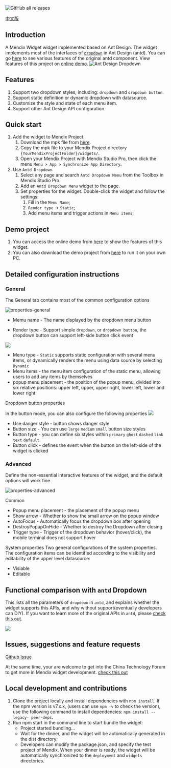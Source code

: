 ![GitHub all releases](https://img.shields.io/github/downloads/wiwengweng/mendix-antd-icon/total?style=social)

[中文版](https://github.com/wiwengweng/mendix-antd-dropdown-menu/blob/main/README-CN.md)
## Introduction

A Mendix Widget widget implemented based on Ant Design. The widget implements most of the interfaces of [`dropdown`](https://ant.design/components/dropdown) in Ant Design (antd). You can go [here](https://ant.design/components/dropdown) to see various features of the original antd component.
View features of this project on [online demo](https://demo-antdwidgets-sandbox.mxapps.io/).
![Ant Design Dropdown](./resources/dropdown%20menu.png)

## Features

1. Support two dropdown styles, including: `dropdown` and `dropdown button`.
2. Support static definition or dynamic dropdown with datasource.
3. Customize the style and state of each menu item.
4. Support other Ant Design API configuration

## Quick start

1. Add the widget to Mendix Project.
    1. Download the mpk file from [here](https://github.com/wiwengweng/mendix-antd-dropdown-menu/releases/download/antdropdownmenu-v1.0.0/mendix.AntDropdownMenu.mpk).
    3. Copy the mpk file to your Mendix Project directory `{YourMendixProjectFolder}/widgets/`.
    4. Open your Mendix Project with Mendix Studio Pro, then click the menu `Menu > App > Synchronize App Directory`.
2. Use `Antd Dropdown`.
    1. Select any page and search `Antd Dropdown Menu` from the Toolbox in Mendix Studio Pro.
    2. Add an `Antd Dropdown Menu` widget to the page.
    3. Set properties for the widget. Double-click the widget and follow the settings:
        1. Fill in the `Menu Name`;
        2. `Render type` -> `Static`;
        3. Add menu items and trigger actions in `Menu items`;

## Demo project

1. You can access the online demo from [here](https://demo-antdwidgets-sandbox.mxapps.io/) to show the features of this widget.   
2. You can also download the demo project from [here](https://github.com/zjh1943/mendx-antd-widgets-show) to run it on your own PC.

## Detailed configuration instructions

### General

The General tab contains most of the common configuration options

![properties-general](./resources/configuration.png)

* Memu name - The name displayed by the dropdown menu button

* Render type - Support simple `dropdown`, or `dropdown button`, the dropdown button can support left-side button click event

![](./resources/dropdown-type.png)
* Menu type - `Static` supports static configuration with several menu items, or dynamically renders the menu using data source by selecting `Dynamic`
* Menu items - the menu item configuration of the static menu, allowing users to add any items by themselves
* popup menu placement - the position of the popup menu, divided into six relative positions: upper left, upper, upper right, lower left, lower and lower right



Dropdown button properties

In the button mode, you can also configure the following properties
![](./resources/dropdown-button.png)
* Use danger style - button shows danger style
* Button size - You can use `large` `medium` `small` button size styles
* Button type - you can define six styles within `primary` `ghost` `dashed` `link` `text` `default`
* Button click - defines the event when the button on the left-side of the widget is clicked


### Advanced

Define the non-essential interactive features of the widget, and the default options will work fine.

![properties-advanced](./resources/advanced.png)

Common
* Popup menu placement - the placement of the popup menu
* Show arrow - Whether to show the small arrow on the popup window
* AutoFocus - Automatically focus the dropdown box after opening
* DestroyPopupOnHide - Whether to destroy the Dropdown after closing
* Trigger type - Trigger of the dropdown behavior (hover/click), the mobile terminal does not support hover

System properties
Two general configurations of the system properties. The configuration items can be identified according to the visibility and editability of the upper level datasource:
* Visiable
* Editable

## Functional comparison with `antd` Dropdown

This lists all the parameters of `dropdown` in `antd`, and explains whether the widget supports this APIs, and why without support(eventually developers can DIY). If you want to learn more of the original APIs in `antd`, please [check this out](https://ant.design/components/dropdown).

![](./resources/feature_supported.png)
## Issues, suggestions and feature requests
[Github Issue](https://github.com/wiwengweng/mendix-antd-dropdown-menu/issues)

At the same time, your are welcome to get into the China Technology Forum to get more in Mendix widget development. [check this out](https://marketplace.siemens.com.cn/low-code-community)

## Local development and contributions

1. Clone the project locally and install dependencies with `npm install`. If the npm version is v7.x.x, (users can use `npm -v` to check the version), use the following command to install dependencies: `npm install --legacy- peer-deps`.
2. Run npm start in the command line to start bundle the widget:
    * Project started bundling...
    * Wait for the dinner, and the widget will be automatically generated in the dist directory;
    * Developers can modify the package.json, and specify the test project of Mendix. When your dinner is ready, the widget will be automatically synchronized to the `deployment` and `widgets` directories.